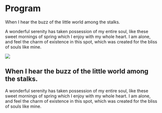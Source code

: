 # Program

When I hear the buzz of the little world among the stalks.

A wonderful serenity has taken possession of my entire soul, like these sweet
mornings of spring which I enjoy with my whole heart. I am alone, and feel the
charm of existence in this spot, which was created for the bliss of souls like
mine.

![](/img/photo.png)

## When I hear the buzz of the little world among the stalks.

A wonderful serenity has taken possession of my entire soul, like these sweet
mornings of spring which I enjoy with my whole heart. I am alone, and feel the
charm of existence in this spot, which was created for the bliss of souls like
mine.
